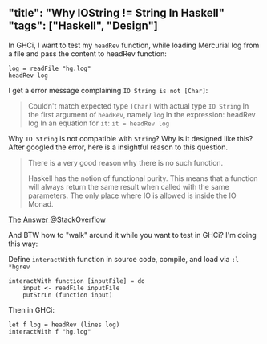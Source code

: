 "title": "Why IOString != String In Haskell"
"tags": ["Haskell", "Design"]
---

In GHCi, I want to test my `headRev` function, while loading Mercurial log from a file and pass the content to headRev function:

    log = readFile "hg.log"
    headRev log

I get a error message complaining `IO String is not [Char]`:

> Couldn't match expected type `[Char]` with actual type `IO String` In
> the first argument of `headRev`, namely `log` In the expression:
> headRev log In an equation for `it`: `it = headRev log`

Why `IO String` is not compatible with `String`? Why is it designed like this?
After googled the error, here is a insightful reason to this question.

> There is a very good reason why there is no such function.
>
> Haskell has the notion of functional purity. This means that a
> function will always return the same result when called with the same
> parameters. The only place where IO is allowed is inside the IO Monad.

[The Answer @StackOverflow][1]

And BTW how to "walk" around it while you want to test in GHCi? I'm doing this way:

Define `interactWith` function in source code, compile, and load via `:l *hgrev`

    interactWith function [inputFile] = do
        input <- readFile inputFile
        putStrLn (function input)

Then in GHCi:

    let f log = headRev (lines log)
    interactWith f "hg.log"

[1]: http://stackoverflow.com/a/1676052/2190129
